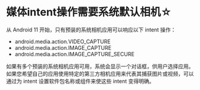 # 媒体intent操作需要系统默认相机☆

从 Android 11 开始，只有预装的系统相机应用可以响应以下 intent 操作：

* android.media.action.VIDEO_CAPTURE
* android.media.action.IMAGE_CAPTURE
* android.media.action.IMAGE_CAPTURE_SECURE

如果有多个预装的系统相机应用可用，系统会显示一个对话框，供用户选择应用。如果您希望自己的应用使用特定的第三方相机应用来代表其捕获图片或视频，可以通过为 intent 设置软件包名称或组件来使这些 intent 变得明确。